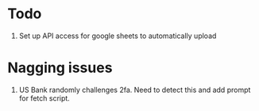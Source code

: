 # Todo #
1. Set up API access for google sheets to automatically upload

# Nagging issues #
1. US Bank randomly challenges 2fa. Need to detect this and add prompt for fetch script.